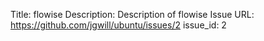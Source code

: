 Title: flowise
Description: Description of flowise
Issue URL: https://github.com/jgwill/ubuntu/issues/2
issue_id: 2
